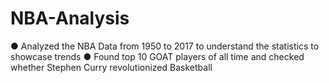 # NBA-Analysis

●	Analyzed the NBA Data from 1950 to 2017 to understand the statistics to showcase trends
●	Found top 10 GOAT players of all time and checked whether Stephen Curry revolutionized Basketball 
